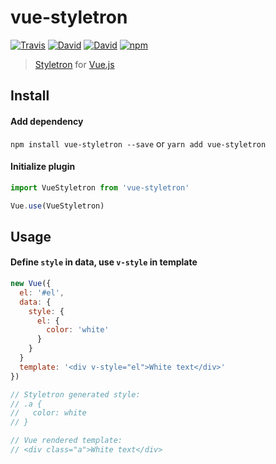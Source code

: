 # vue-styletron

[![Travis](https://img.shields.io/travis/LostCrew/vue-styletron.svg)](Build)
[![David](https://img.shields.io/david/LostCrew/vue-styletron.svg)](dependencies)
[![David](https://img.shields.io/david/dev/LostCrew/vue-styletron.svg)](DevDependencies)
[![npm](https://img.shields.io/npm/l/vue-styletron.svg)](License)

> [Styletron](https://github.com/rtsao/styletron) for [Vue.js](https://github.com/vuejs/vue)

## Install

#### Add dependency

`npm install vue-styletron --save` or `yarn add vue-styletron`

#### Initialize plugin

```js
import VueStyletron from 'vue-styletron'

Vue.use(VueStyletron)
```

## Usage

#### Define `style` in data, use `v-style` in template

```js
new Vue({
  el: '#el',
  data: {
    style: {
      el: {
        color: 'white'
      }
    }
  }
  template: '<div v-style="el">White text</div>'
})

// Styletron generated style:
// .a {
//   color: white
// }

// Vue rendered template:
// <div class="a">White text</div>
```
